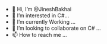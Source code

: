 - 👋 Hi, I’m @JineshBakhai
- 👀 I’m interested in C#...
- 🌱 I’m currently Working ...
- 💞️ I’m looking to collaborate on C# ...
- 📫 How to reach me ...

<!---
JineshBakhai/JineshBakhai is a ✨ special ✨ repository because its `README.md` (this file) appears on your GitHub profile.
You can click the Preview link to take a look at your changes.
--->

